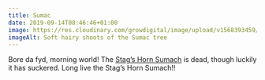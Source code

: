 ```yaml
---
title: Sumac
date: 2019-09-14T08:46:46+01:00
image: https://res.cloudinary.com/growdigital/image/upload/v1568393459/sumac-D3804C21.jpg
imageAlt: Soft hairy shoots of the Sumac tree
---
```


Bore da fyd, morning world! The [Stag’s Horn Sumach](https://pfaf.org/user/plant.aspx?LatinName=Rhus+typhina) is dead, though luckily it has suckered. Long live the Stag’s Horn Sumach!! 
